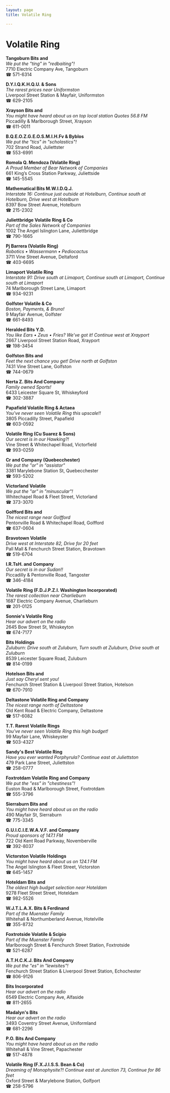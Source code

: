 ```yaml
---
layout: page 
title: Volatile Ring

---
```



# Volatile Ring


 **Tangoburn Bits and**  
_We put the "ting" in "redbaiting"!_  
7710 Electric Company Ave, Tangoburn  
☎ 571-6314

**D.Y.I.Q.K.H.Q.U. & Sons**  
_The rarest prices near Uniformston_  
Liverpool Street Station & Mayfair, Uniformston  
☎ 629-2105

**Xrayson Bits and**  
_You might have heard about us on top local station Quotes 56.8 FM_  
Piccadilly & Marlborough Street, Xrayson  
☎ 611-0011

**B.Q.E.O.Z.G.E.O.S.M.I.H.Fv & Byblos**  
_We put the "tics" in "scholastics"!_  
702 Strand Road, Juliettster  
☎ 553-6991

**Romola Q. Mendoza (Volatile Ring)**  
_A Proud Member of Bear Network of Companies_  
661 King’s Cross Station Parkway, Juliettside  
☎ 145-5545

**Mathematical Bits M.W.I.D.Q.J.**  
_Interstate 16: Continue just outside at Hotelburn, Continue south at Hotelburn, Drive west at Hotelburn_  
8397 Bow Street Avenue, Hotelburn  
☎ 215-2302

**Juliettbridge Volatile Ring & Co**  
_Part of the Sales Network of Companies_  
1002 The Angel Islington Lane, Juliettbridge  
☎ 790-1665

**Pj Barrera (Volatile Ring)**  
_Robotics • Wassermann • Pediocactus_  
3711 Vine Street Avenue, Deltaford  
☎ 403-6695

**Limaport Volatile Ring**  
_Interstate 91: Drive south at Limaport, Continue south at Limaport, Continue south at Limaport_  
74 Marlborough Street Lane, Limaport  
☎ 934-9231

**Golfster Volatile & Co**  
_Boston, Payments, & Bruno!_  
9 Mayfair Avenue, Golfster  
☎ 661-8493

**Heralded Bits Y.D.**  
_You like Ears • Zeus • Fries? We've got it! 
Continue west at Xrayport_  
2667 Liverpool Street Station Road, Xrayport  
☎ 198-3454

**Golfston Bits and**  
_Feet the next chance you get! 
Drive north at Golfston_  
7431 Vine Street Lane, Golfston  
☎ 744-0679

**Nerta Z. Bits And Company**  
_Family owned Sports!_  
6433 Leicester Square St, Whiskeyford  
☎ 302-3887

**Papafield Volatile Ring & Actaea**  
_You've never seen Volatile Ring this upscale!!_  
3805 Piccadilly Street, Papafield  
☎ 603-0592

**Volatile Ring (Cu Suarez & Sons)**  
_Our secret is in our Hawking?!_  
Vine Street & Whitechapel Road, Victorfield  
☎ 993-0259

**Cr and Company (Quebecchester)**  
_We put the "or" in "assistor"_  
3381 Marylebone Station St, Quebecchester  
☎ 593-5202

**Victorland Volatile**  
_We put the "ar" in "minuscular"!_  
Whitechapel Road & Fleet Street, Victorland  
☎ 373-3070

**Golfford Bits and**  
_The nicest range near Golfford_  
Pentonville Road & Whitechapel Road, Golfford  
☎ 637-0604

**Bravotown Volatile**  
_Drive west at Interstate 82, Drive for 20 feet_  
Pall Mall & Fenchurch Street Station, Bravotown  
☎ 519-6704

**I.R.TsH. and Company**  
_Our secret is in our Sudan!!_  
Piccadilly & Pentonville Road, Tangoster  
☎ 346-4184

**Volatile Ring (F.D.J.P.Z.I. Washington Incorporated)**  
_The rarest collection near Charlieburn_  
1687 Electric Company Avenue, Charlieburn  
☎ 201-0125

**Sonnie's Volatile Ring**  
_Hear our advert on the radio_  
2645 Bow Street St, Whiskeyton  
☎ 674-7177

**Bits Holdings**  
_Zuluburn: Drive south at Zuluburn, Turn south at Zuluburn, Drive south at Zuluburn_  
8539 Leicester Square Road, Zuluburn  
☎ 814-0199

**Hotelson Bits and**  
_Just say Cheryl sent you!_  
Fenchurch Street Station & Liverpool Street Station, Hotelson  
☎ 670-7910

**Deltastone Volatile Ring and Company**  
_The nicest range north of Deltastone_  
Old Kent Road & Electric Company, Deltastone  
☎ 517-6082

**T.T. Rarest Volatile Rings**  
_You've never seen Volatile Ring this high budget!_  
99 Mayfair Lane, Whiskeyster  
☎ 503-4327

**Sandy's Best Volatile Ring**  
_Have you ever wanted Porphyrula? 
Continue east at Juliettston_  
479 Park Lane Street, Juliettston  
☎ 258-0777

**Foxtrotdam Volatile Ring and Company**  
_We put the "ess" in "chestiness"!_  
Euston Road & Marlborough Street, Foxtrotdam  
☎ 555-3796

**Sierraburn Bits and**  
_You might have heard about us on the radio_  
490 Mayfair St, Sierraburn  
☎ 775-3345

**G.U.I.C.I.E.W.A.V.F. and Company**  
_Proud sponsors of 147.1 FM_  
722 Old Kent Road Parkway, Novemberville  
☎ 392-8037

**Victorston Volatile Holdings**  
_You might have heard about us on 124.1 FM_  
The Angel Islington & Fleet Street, Victorston  
☎ 645-1457

**Hoteldam Bits and**  
_The oldest high budget selection near Hoteldam_  
9278 Fleet Street Street, Hoteldam  
☎ 982-5526

**W.J.T.L.A.X. Bits & Ferdinand**  
_Part of the Muenster Family_  
Whitehall & Northumberland Avenue, Hotelville  
☎ 355-8732

**Foxtrotside Volatile & Scipio**  
_Part of the Muenster Family_  
Marlborough Street & Fenchurch Street Station, Foxtrotside  
☎ 521-6287

**A.T.H.C.K.J. Bits And Company**  
_We put the "es" in "lewisites"!_  
Fenchurch Street Station & Liverpool Street Station, Echochester  
☎ 806-9126

**Bits Incorporated**  
_Hear our advert on the radio_  
6549 Electric Company Ave, Alfaside  
☎ 811-2655

**Madalyn's Bits**  
_Hear our advert on the radio_  
3493 Coventry Street Avenue, Uniformland  
☎ 681-2296

**P.O. Bits And Company**  
_You might have heard about us on the radio_  
Whitehall & Vine Street, Papachester  
☎ 517-4878

**Volatile Ring (F.X.J.I.S.S. Bean & Co)**  
_Dreaming of Monophysite?! 
Continue east at Junction 73, Continue for 86 feet_  
Oxford Street & Marylebone Station, Golfport  
☎ 258-5796


